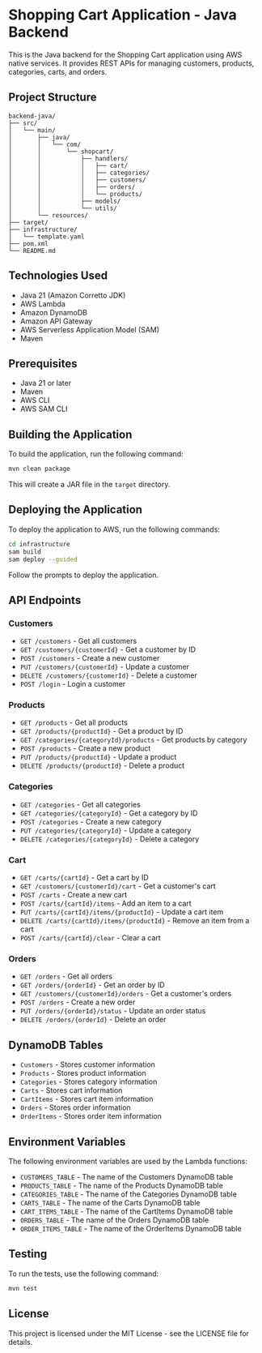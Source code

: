# Shopping Cart Application - Java Backend

This is the Java backend for the Shopping Cart application using AWS native services. It provides REST APIs for managing customers, products, categories, carts, and orders.

## Project Structure

```
backend-java/
├── src/
│   └── main/
│       ├── java/
│       │   └── com/
│       │       └── shopcart/
│       │           ├── handlers/
│       │           │   ├── cart/
│       │           │   ├── categories/
│       │           │   ├── customers/
│       │           │   ├── orders/
│       │           │   └── products/
│       │           ├── models/
│       │           └── utils/
│       └── resources/
├── target/
├── infrastructure/
│   └── template.yaml
├── pom.xml
└── README.md
```

## Technologies Used

- Java 21 (Amazon Corretto JDK)
- AWS Lambda
- Amazon DynamoDB
- Amazon API Gateway
- AWS Serverless Application Model (SAM)
- Maven

## Prerequisites

- Java 21 or later
- Maven
- AWS CLI
- AWS SAM CLI

## Building the Application

To build the application, run the following command:

```bash
mvn clean package
```

This will create a JAR file in the `target` directory.

## Deploying the Application

To deploy the application to AWS, run the following commands:

```bash
cd infrastructure
sam build
sam deploy --guided
```

Follow the prompts to deploy the application.

## API Endpoints

### Customers

- `GET /customers` - Get all customers
- `GET /customers/{customerId}` - Get a customer by ID
- `POST /customers` - Create a new customer
- `PUT /customers/{customerId}` - Update a customer
- `DELETE /customers/{customerId}` - Delete a customer
- `POST /login` - Login a customer

### Products

- `GET /products` - Get all products
- `GET /products/{productId}` - Get a product by ID
- `GET /categories/{categoryId}/products` - Get products by category
- `POST /products` - Create a new product
- `PUT /products/{productId}` - Update a product
- `DELETE /products/{productId}` - Delete a product

### Categories

- `GET /categories` - Get all categories
- `GET /categories/{categoryId}` - Get a category by ID
- `POST /categories` - Create a new category
- `PUT /categories/{categoryId}` - Update a category
- `DELETE /categories/{categoryId}` - Delete a category

### Cart

- `GET /carts/{cartId}` - Get a cart by ID
- `GET /customers/{customerId}/cart` - Get a customer's cart
- `POST /carts` - Create a new cart
- `POST /carts/{cartId}/items` - Add an item to a cart
- `PUT /carts/{cartId}/items/{productId}` - Update a cart item
- `DELETE /carts/{cartId}/items/{productId}` - Remove an item from a cart
- `POST /carts/{cartId}/clear` - Clear a cart

### Orders

- `GET /orders` - Get all orders
- `GET /orders/{orderId}` - Get an order by ID
- `GET /customers/{customerId}/orders` - Get a customer's orders
- `POST /orders` - Create a new order
- `PUT /orders/{orderId}/status` - Update an order status
- `DELETE /orders/{orderId}` - Delete an order

## DynamoDB Tables

- `Customers` - Stores customer information
- `Products` - Stores product information
- `Categories` - Stores category information
- `Carts` - Stores cart information
- `CartItems` - Stores cart item information
- `Orders` - Stores order information
- `OrderItems` - Stores order item information

## Environment Variables

The following environment variables are used by the Lambda functions:

- `CUSTOMERS_TABLE` - The name of the Customers DynamoDB table
- `PRODUCTS_TABLE` - The name of the Products DynamoDB table
- `CATEGORIES_TABLE` - The name of the Categories DynamoDB table
- `CARTS_TABLE` - The name of the Carts DynamoDB table
- `CART_ITEMS_TABLE` - The name of the CartItems DynamoDB table
- `ORDERS_TABLE` - The name of the Orders DynamoDB table
- `ORDER_ITEMS_TABLE` - The name of the OrderItems DynamoDB table

## Testing

To run the tests, use the following command:

```bash
mvn test
```

## License

This project is licensed under the MIT License - see the LICENSE file for details.
